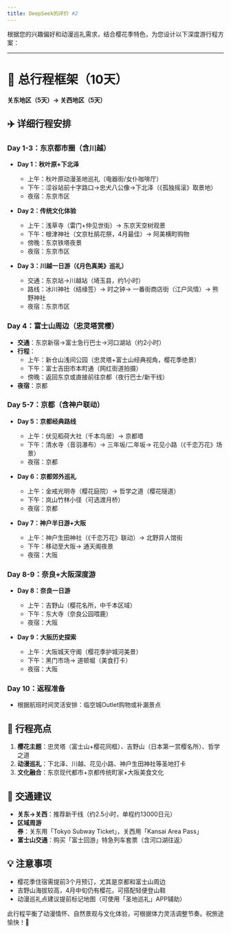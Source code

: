```yaml
---
title: DeepSeek的评价 #2
---
```


根据您的兴趣偏好和动漫巡礼需求，结合樱花季特色，为您设计以下深度游行程方案：

---

# 📅 总行程框架（10天）
**关东地区（5天）→ 关西地区（5天）**

## ✈️ 详细行程安排

### Day 1-3：东京都市圈（含川越）
- **Day 1：秋叶原+下北泽**  
  - 上午：秋叶原动漫圣地巡礼（电器街/女仆咖啡厅）  
  - 下午：涩谷站前十字路口→忠犬八公像→下北泽（《孤独摇滚》取景地）  
  - 夜宿：东京市区  

- **Day 2：传统文化体验**  
  - 上午：浅草寺（雷门+仲见世街）→ 东京天空树观景  
  - 下午：根津神社（文京杜鹃花祭，4月最佳）→ 阿美横町购物  
  - 傍晚：东京铁塔夜景  
  - 夜宿：东京市区  

- **Day 3：川越一日游（《月色真美》巡礼）**  
  - 交通：东京站→川越站（埼玉县，约1小时）  
  - 路线：冰川神社（结缘签）→ 时之钟→ 一番街商店街（江户风情）→ 熊野神社  
  - 夜宿：东京市区  

### Day 4：富士山周边（忠灵塔赏樱）
- **交通**：东京新宿→富士急行巴士→河口湖站（约2小时）  
- **行程**：  
  - 上午：新仓山浅间公园（忠灵塔+富士山经典视角，樱花季绝景）  
  - 下午：富士吉田市本町通（网红街道拍摄）  
  - 傍晚：返回东京或直接前往京都（夜行巴士/新干线）  
- **夜宿**：京都  

### Day 5-7：京都（含神户联动）
- **Day 5：京都经典路线**  
  - 上午：伏见稻荷大社（千本鸟居）→ 京都塔  
  - 下午：清水寺（音羽瀑布）→ 三年坂/二年坂→ 花见小路（《千恋万花》场景）  
  - 夜宿：京都  

- **Day 6：京都郊外巡礼**  
  - 上午：金戒光明寺（樱花庭院）→ 哲学之道（樱花隧道）  
  - 下午：岚山竹林小径（可选渡月桥）  
  - 夜宿：京都  

- **Day 7：神户半日游+大阪**  
  - 上午：神户生田神社（《千恋万花》联动）→ 北野异人馆街  
  - 下午：移动至大阪→ 通天阁夜景  
  - 夜宿：大阪  

### Day 8-9：奈良+大阪深度游
- **Day 8：奈良一日游**  
  - 上午：吉野山（樱花名所，中千本区域）  
  - 下午：东大寺（奈良公园喂鹿）  
  - 夜宿：大阪  

- **Day 9：大阪历史探索**  
  - 上午：大阪城天守阁（樱花季护城河美景）  
  - 下午：黑门市场→ 道顿堀（美食打卡）  
  - 夜宿：大阪  

### Day 10：返程准备
- 根据航班时间灵活安排：临空城Outlet购物或补漏景点  

## 🌸 行程亮点
1. **樱花主题**：忠灵塔（富士山+樱花同框）、吉野山（日本第一赏樱名所）、哲学之道  
2. **动漫巡礼**：下北泽、川越、花见小路、神户生田神社等圣地打卡  
3. **文化融合**：东京现代都市+京都传统町家+大阪美食文化  

## 🚄 交通建议
- **关东→关西**：推荐新干线（约2.5小时，单程约13000日元）  
- **区域周游券**：关东用「Tokyo Subway Ticket」，关西用「Kansai Area Pass」  
- **富士山交通**：购买「富士回游」特急列车套票（含河口湖往返）  

## 💡 注意事项
- 樱花季住宿需提前3个月预订，尤其是京都和富士山周边  
- 吉野山海拔较高，4月中旬仍有樱花，可搭配轻便登山鞋  
- 动漫巡礼点建议提前标记地图（可使用「圣地巡礼」APP辅助）  

此行程平衡了动漫情怀、自然景观与文化体验，可根据体力灵活调整节奏。祝旅途愉快！🌸
